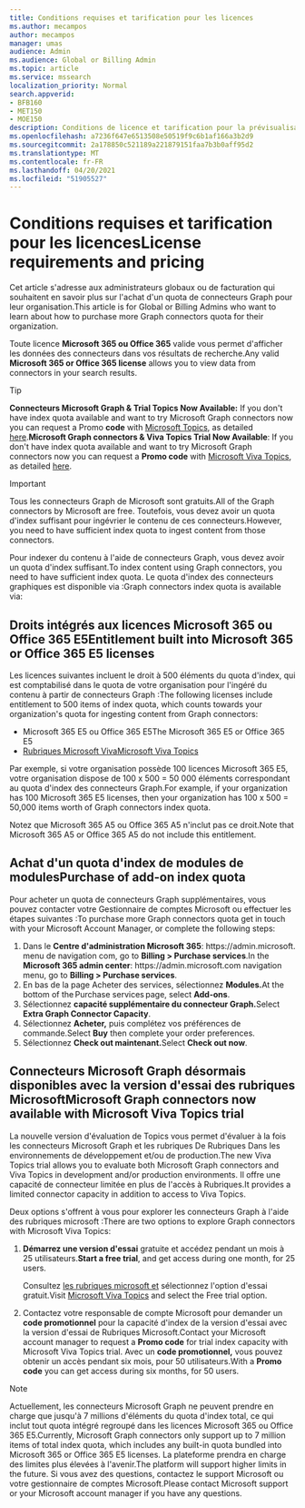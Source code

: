 ```yaml
---
title: Conditions requises et tarification pour les licences
ms.author: mecampos
author: mecampos
manager: umas
audience: Admin
ms.audience: Global or Billing Admin
ms.topic: article
ms.service: mssearch
localization_priority: Normal
search.appverid:
- BFB160
- MET150
- MOE150
description: Conditions de licence et tarification pour la prévisualisation publique des connecteurs Microsoft Graph pour Microsoft Search (recherche Microsoft)
ms.openlocfilehash: a7236f647e6513508e50519f9c6b1af166a3b2d9
ms.sourcegitcommit: 2a178850c521189a221879151faa7b3b0aff95d2
ms.translationtype: MT
ms.contentlocale: fr-FR
ms.lasthandoff: 04/20/2021
ms.locfileid: "51905527"
---
```

<!---Previous ms.author: rusamai --->

# <a name="license-requirements-and-pricing"></a><span data-ttu-id="19054-103">Conditions requises et tarification pour les licences</span><span class="sxs-lookup"><span data-stu-id="19054-103">License requirements and pricing</span></span>

<span data-ttu-id="19054-104">Cet article s'adresse aux administrateurs globaux ou de facturation qui souhaitent en savoir plus sur l'achat d'un quota de connecteurs Graph pour leur organisation.</span><span class="sxs-lookup"><span data-stu-id="19054-104">This article is for Global or Billing Admins who want to learn about how to purchase more Graph connectors quota for their organization.</span></span>

<span data-ttu-id="19054-105">Toute licence **Microsoft 365 ou Office 365** valide vous permet d'afficher les données des connecteurs dans vos résultats de recherche.</span><span class="sxs-lookup"><span data-stu-id="19054-105">Any valid **Microsoft 365 or Office 365 license** allows you to view data from connectors in your search results.</span></span>

> [!TIP]
> <span data-ttu-id="19054-106">**Connecteurs Microsoft Graph & Trial Topics Now Available:** If you don't have index quota available and want to try Microsoft Graph connectors now you can request a Promo **code** with [Microsoft Topics](https://www.microsoft.com/microsoft-viva/topics?activetab=pivot:overviewtab), as detailed [here](#microsoft-graph-connectors-now-available-with-microsoft-viva-topics-trial).</span><span class="sxs-lookup"><span data-stu-id="19054-106">**Microsoft Graph connectors & Viva Topics Trial Now Available**: If you don't have index quota available and want to try Microsoft Graph connectors now you can request a **Promo code** with [Microsoft Viva Topics](https://www.microsoft.com/microsoft-viva/topics?activetab=pivot:overviewtab), as detailed [here](#microsoft-graph-connectors-now-available-with-microsoft-viva-topics-trial).</span></span>

>[!IMPORTANT]
><span data-ttu-id="19054-107">Tous les connecteurs Graph de Microsoft sont gratuits.</span><span class="sxs-lookup"><span data-stu-id="19054-107">All of the Graph connectors by Microsoft are free.</span></span> <span data-ttu-id="19054-108">Toutefois, vous devez avoir un quota d'index suffisant pour ingévrier le contenu de ces connecteurs.</span><span class="sxs-lookup"><span data-stu-id="19054-108">However, you need to have sufficient index quota to ingest content from those connectors.</span></span>

<span data-ttu-id="19054-109">Pour indexer du contenu à l'aide de connecteurs Graph, vous devez avoir un quota d'index suffisant.</span><span class="sxs-lookup"><span data-stu-id="19054-109">To index content using Graph connectors, you need to have sufficient index quota.</span></span> <span data-ttu-id="19054-110">Le quota d'index des connecteurs graphiques est disponible via :</span><span class="sxs-lookup"><span data-stu-id="19054-110">Graph connectors index quota is available via:</span></span>

## <a name="entitlement-built-into-microsoft-365-or-office-365-e5-licenses"></a><span data-ttu-id="19054-111">Droits intégrés aux licences Microsoft 365 ou Office 365 E5</span><span class="sxs-lookup"><span data-stu-id="19054-111">Entitlement built into Microsoft 365 or Office 365 E5 licenses</span></span>

<span data-ttu-id="19054-112">Les licences suivantes incluent le droit à 500 éléments du quota d'index, qui est comptabilisé dans le quota de votre organisation pour l'ingéré du contenu à partir de connecteurs Graph :</span><span class="sxs-lookup"><span data-stu-id="19054-112">The following licenses include entitlement to 500 items of index quota, which counts towards your organization's quota for ingesting content from Graph connectors:</span></span>

* <span data-ttu-id="19054-113">Microsoft 365 E5 ou Office 365 E5</span><span class="sxs-lookup"><span data-stu-id="19054-113">The Microsoft 365 E5 or Office 365 E5</span></span>
* [<span data-ttu-id="19054-114">Rubriques Microsoft Viva</span><span class="sxs-lookup"><span data-stu-id="19054-114">Microsoft Viva Topics</span></span>](https://www.microsoft.com/microsoft-viva/topics?activetab=pivot:overviewtab)

<span data-ttu-id="19054-115">Par exemple, si votre organisation possède 100 licences Microsoft 365 E5, votre organisation dispose de 100 x 500 = 50 000 éléments correspondant au quota d'index des connecteurs Graph.</span><span class="sxs-lookup"><span data-stu-id="19054-115">For example, if your organization has 100 Microsoft 365 E5 licenses, then your organization has 100 x 500 = 50,000 items worth of Graph connectors index quota.</span></span>

<!---Comment requested in PR#143--->
<span data-ttu-id="19054-116">Notez que Microsoft 365 A5 ou Office 365 A5 n'inclut pas ce droit.</span><span class="sxs-lookup"><span data-stu-id="19054-116">Note that Microsoft 365 A5 or Office 365 A5 do not include this entitlement.</span></span>

## <a name="purchase-of-add-on-index-quota"></a><span data-ttu-id="19054-117">Achat d'un quota d'index de modules de modules</span><span class="sxs-lookup"><span data-stu-id="19054-117">Purchase of add-on index quota</span></span>
<span data-ttu-id="19054-118">Pour acheter un quota de connecteurs Graph supplémentaires, vous pouvez contacter votre Gestionnaire de comptes Microsoft ou effectuer les étapes suivantes :</span><span class="sxs-lookup"><span data-stu-id="19054-118">To purchase more Graph connectors quota get in touch with your Microsoft Account Manager, or complete the following steps:</span></span>

1. <span data-ttu-id="19054-119">Dans le **Centre d'administration Microsoft 365**: https://<span>admin.microsoft.</span> menu de navigation com, go to **Billing > Purchase services**.</span><span class="sxs-lookup"><span data-stu-id="19054-119">In the **Microsoft 365 admin center**: https://<span>admin.microsoft.</span>com navigation menu, go to **Billing > Purchase services**.</span></span>
2. <span data-ttu-id="19054-120">En bas de la page Acheter des services, sélectionnez **Modules.**</span><span class="sxs-lookup"><span data-stu-id="19054-120">At the bottom of the Purchase services page, select **Add-ons**.</span></span>
3. <span data-ttu-id="19054-121">Sélectionnez **capacité supplémentaire du connecteur Graph.**</span><span class="sxs-lookup"><span data-stu-id="19054-121">Select **Extra Graph Connector Capacity**.</span></span>
4. <span data-ttu-id="19054-122">Sélectionnez **Acheter,** puis complétez vos préférences de commande.</span><span class="sxs-lookup"><span data-stu-id="19054-122">Select **Buy** then complete your order preferences.</span></span>
5. <span data-ttu-id="19054-123">Sélectionnez **Check out maintenant.**</span><span class="sxs-lookup"><span data-stu-id="19054-123">Select **Check out now**.</span></span>

## <a name="microsoft-graph-connectors-now-available-with-microsoft-viva-topics-trial"></a><span data-ttu-id="19054-124">Connecteurs Microsoft Graph désormais disponibles avec la version d'essai des rubriques Microsoft</span><span class="sxs-lookup"><span data-stu-id="19054-124">Microsoft Graph connectors now available with Microsoft Viva Topics trial</span></span>
 <span data-ttu-id="19054-125">La nouvelle version d'évaluation de Topics vous permet d'évaluer à la fois les connecteurs Microsoft Graph et les rubriques De Rubriques Dans les environnements de développement et/ou de production.</span><span class="sxs-lookup"><span data-stu-id="19054-125">The new Viva Topics trial allows you to evaluate both Microsoft Graph connectors and Viva Topics in development and/or production environments.</span></span> <span data-ttu-id="19054-126">Il offre une capacité de connecteur limitée en plus de l'accès à Rubriques.</span><span class="sxs-lookup"><span data-stu-id="19054-126">It provides a limited connector capacity in addition to access to Viva Topics.</span></span>

<span data-ttu-id="19054-127">Deux options s'offrent à vous pour explorer les connecteurs Graph à l'aide des rubriques microsoft :</span><span class="sxs-lookup"><span data-stu-id="19054-127">There are two options to explore Graph connectors with Microsoft Viva Topics:</span></span>

1. <span data-ttu-id="19054-128">**Démarrez une version d'essai** gratuite et accédez pendant un mois à 25 utilisateurs.</span><span class="sxs-lookup"><span data-stu-id="19054-128">**Start a free trial**, and get access during one month, for 25 users.</span></span>

     <span data-ttu-id="19054-129">Consultez [les rubriques microsoft et](https://www.microsoft.com/microsoft-viva/topics?activetab=pivot:overviewtab) sélectionnez l'option d'essai gratuit.</span><span class="sxs-lookup"><span data-stu-id="19054-129">Visit [Microsoft Viva Topics](https://www.microsoft.com/microsoft-viva/topics?activetab=pivot:overviewtab) and select the Free trial option.</span></span>

2. <span data-ttu-id="19054-130">Contactez votre responsable de compte Microsoft pour demander un **code promotionnel** pour la capacité d'index de la version d'essai avec la version d'essai de Rubriques Microsoft.</span><span class="sxs-lookup"><span data-stu-id="19054-130">Contact your Microsoft account manager to request a **Promo code** for trial index capacity with Microsoft Viva Topics trial.</span></span> <span data-ttu-id="19054-131">Avec un **code promotionnel,** vous pouvez obtenir un accès pendant six mois, pour 50 utilisateurs.</span><span class="sxs-lookup"><span data-stu-id="19054-131">With a **Promo code** you can get access during six months, for 50 users.</span></span>

> [!NOTE]
> <span data-ttu-id="19054-132">Actuellement, les connecteurs Microsoft Graph ne peuvent prendre en charge que jusqu'à 7 millions d'éléments du quota d'index total, ce qui inclut tout quota intégré regroupé dans les licences Microsoft 365 ou Office 365 E5.</span><span class="sxs-lookup"><span data-stu-id="19054-132">Currently, Microsoft Graph connectors only support up to 7 million items of total index quota, which includes any built-in quota bundled into Microsoft 365 or Office 365 E5 licenses.</span></span> <span data-ttu-id="19054-133">La plateforme prendra en charge des limites plus élevées à l'avenir.</span><span class="sxs-lookup"><span data-stu-id="19054-133">The platform will support higher limits in the future.</span></span> <span data-ttu-id="19054-134">Si vous avez des questions, contactez le support Microsoft ou votre gestionnaire de comptes Microsoft.</span><span class="sxs-lookup"><span data-stu-id="19054-134">Please contact Microsoft support or your Microsoft account manager if you have any questions.</span></span>
